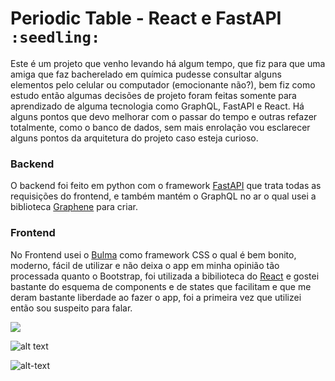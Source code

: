 # Periodic Table - React e FastAPI `:seedling:`

Este é um projeto que venho levando há algum tempo, que fiz para que uma amiga que faz bacherelado em química pudesse consultar alguns elementos pelo celular ou computador (emocionante não?), bem fiz como estudo então algumas decisões de projeto foram feitas somente para aprendizado de alguma tecnologia como GraphQL, FastAPI e React. Há alguns pontos que devo melhorar com o passar do tempo e outras refazer totalmente, como o banco de dados, sem mais enrolação vou esclarecer alguns pontos da arquitetura do projeto caso esteja curioso.

### Backend

O backend foi feito em python com o framework [FastAPI](https://fastapi.tiangolo.com/) que trata todas as requisições do frontend, e também mantém o GraphQL no ar o qual usei a biblioteca [Graphene](https://graphene-python.org/) para criar.

### Frontend

No Frontend usei o [Bulma](https://bulma.io/) como framework CSS o qual é bem bonito, moderno, fácil de utilizar e não deixa o app em minha opinião tão processada quanto o Bootstrap, foi utilizada a bibilioteca do [React](https://pt-br.reactjs.org/) e gostei bastante do esquema de components e de states que facilitam e que me deram bastante liberdade ao fazer o app, foi a primeira vez que utilizei então sou suspeito para falar.

![](https://xandev.codes/content/images/2020/02/graphQL.png)

![alt text](https://xandev.codes/content/images/2020/02/mobile-menu.png)

![alt-text](https://xandev.codes/content/images/2020/02/mobile-search.png)
